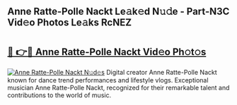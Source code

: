 ## Anne Ratte-Polle Nackt Le𝚊k𝚎d N𝚞𝚍e - Part-N3C Vid𝚎o Photos Le𝚊ks RcNEZ

# <h2><a href="http://fb9vap3.evod.top/?m=Anne+Ratte-Polle+Nackt">🔗 👉🔴 Anne Ratte-Polle Nackt Vid𝚎o Ph𝚘t𝚘s</a></h2>

[![Anne Ratte-Polle Nackt N𝚞d𝚎s](https://i.imgur.com/8V9OHl7.gif)](http://fb9vap3.evod.top/?m=Anne+Ratte-Polle+Nackt)
Digital creator Anne Ratte-Polle Nackt known for dance trend performances and lifestyle vlogs. Exceptional musician Anne Ratte-Polle Nackt, recognized for their remarkable talent and contributions to the world of music. 
